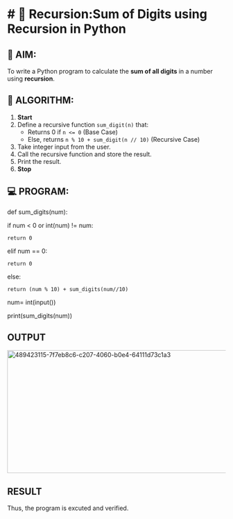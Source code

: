 # # 🔁 Recursion:Sum of Digits using Recursion in Python

## 🎯 AIM:
To write a Python program to calculate the **sum of all digits** in a number using **recursion**.

## 🧠 ALGORITHM:

1. **Start**
2. Define a recursive function `sum_digit(n)` that:
   - Returns 0 if `n <= 0` (Base Case)
   - Else, returns `n % 10 + sum_digit(n // 10)` (Recursive Case)
3. Take integer input from the user.
4. Call the recursive function and store the result.
5. Print the result.
6. **Stop**

## 💻 PROGRAM:

def sum_digits(num):

if num < 0 or int(num) != num:
 
    return 0

elif num == 0:
  
    return 0

else:
    
    return (num % 10) + sum_digits(num//10)
num= int(input())

print(sum_digits(num))

## OUTPUT
<img width="828" height="283" alt="489423115-7f7eb8c6-c207-4060-b0e4-64111d73c1a3" src="https://github.com/user-attachments/assets/f3d3992e-be92-4bb5-95cf-014df749b4dc" />


## RESULT
Thus, the program is excuted and verified.
